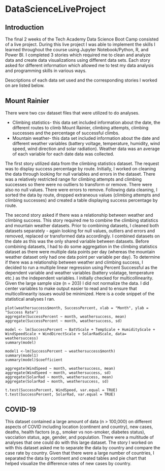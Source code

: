 # DataScienceLiveProject
 
 ## Introduction
 The final 2 weeks of the Tech Academy Data Science Boot Camp consisted of a live project. During this live project I was able to implement the skills I learned throughout the course using Jupyter Notebook/Python, R, and Power BI. I completed 3 stories which required me to clean and analyze data and create data visualizations using different data sets. Each story asked for different information which allowed me to test my data analysis and programming skills in various ways. 
 
 Descriptions of each data set used and the corresponding stories I worked on are listed below. 
 
 ## Mount Rainier
 There were two csv dataset files that were utilized to do analyses.
 * Climbing statistics- this data set included information about the date, the different routes to climb Mount Rainier, climbing attempts, climbing successes and the percentage of successful climbs. 
 * Mountain weather- this data set included information about the date and different weather variables (battery voltage, temperature, humidity, wind speed, wind direction and solar radiation). Weather data was an average of each variable for each date data was collected. 
 
 The first story utilized data from the climbing statistics dataset. The request was to display success percentage by route. Initially, I worked on cleaning the data through looking for null variables and errors in the dataset. There was a relatively restricted range for climbing attempts and climbing successes so there were no outliers to transform or remove. There were also no null values. There were errors to remove. Following data cleaning, I sorted the data by route, dropped extraneous values (climbing attempts and climbing successes) and created a table displaying success percentage by route.
 
 The second story asked if there was a relationship between weather and climbing success. This story required me to combine the climbing statistics and mountain weather datasets. Prior to combining datasets, I cleaned both datasets separately - again looking for null values, outliers and errors and removed, replaced or transformed data accordingly. I combined datasets on the date as this was the only shared variable between datasets. Before combining datasets, I had to do some aggregation in the climbing statistics dataset as there were multiple data points per day (whereas the mountain weather dataset only had one data point per variable per day). To determine if there was a relationship between weather and climbing success, I decided to run a multiple linear regression using Percent Successful as the dependent variable and weather variables (battery volatage, temperature etc.) as the independent variables. I initially checked for multicollinearity. Given the large sample size (n = 203) I did not normalize the data. I did center variables to make output easier to read and to ensure that multicollinearity issues would be minimized. Here is a code snippet of the statistical analyses I ran. 

```
plot(weathersuccess$month, SuccessPercent, xlab = "Month", ylab = "Success Rate")
aggregate(SuccessPercent ~ month, weathersuccess, mean)
aggregate(SuccessPercent ~ month, weathersuccess, sd)

model <- lm(SuccessPercent ~ BatVScale + TempScale + HumidityScale + WindSpeedScale + WindDirectScale + SolarRadScale, data= weathersuccess)
summary(model)

model1 <-lm(SuccessPercent ~ weathersuccess$month)
summary(model1)
summary(model)$coefficient

aggregate(WindSpeed ~ month, weathersuccess, mean)
aggregate(WindSpeed ~ month, weathersuccess, sd)
aggregate(SolarRad ~ month, weathersuccess, mean)
aggregate(SolarRad ~ month, weathersuccess, sd)

t.test(SuccessPercent, WindSpeed, var.equal = TRUE)
t.test(SuccessPercent, SolarRad, var.equal = TRUE)
```

## COVID-19
This dataset contained a large amount of data (n > 100,000) on different aspects of COVID including location (continent and country), new cases, deaths, health factors (e.g., smoker vs non-smoker, diabetes status), vacciation status, age, gender, and population. There were a multitude of analyses that one could do with this large dataset. The story I worked on with this dataset asked me to separate the data by country and compare the case rate by country. Given that there were a large number of countries, I separated the data by continent and created tables and pie chart that helped visualize the difference rates of new cases by country. 
 
